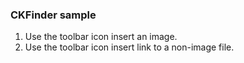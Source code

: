 ### CKFinder sample

1. Use the toolbar icon insert an image.
1. Use the toolbar icon insert link to a non-image file.
